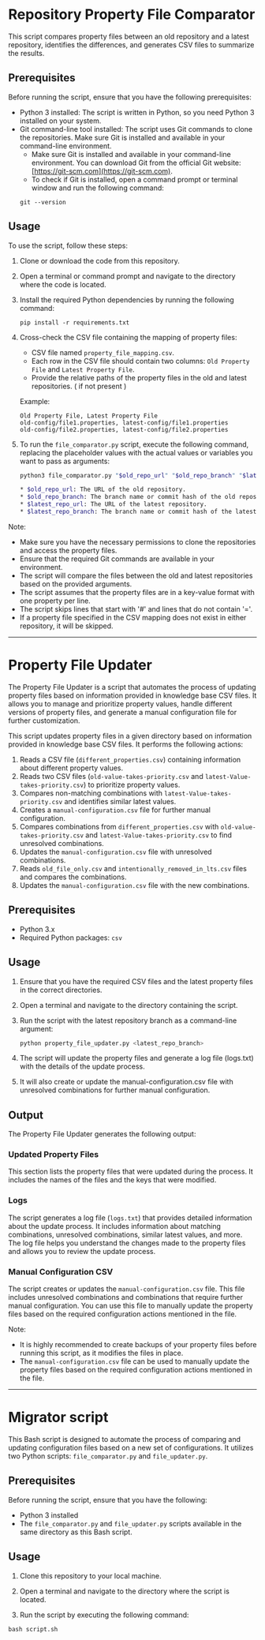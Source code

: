 # Repository Property File Comparator

This script compares property files between an old repository and a latest repository, identifies the differences, and generates CSV files to summarize the results.

## Prerequisites

Before running the script, ensure that you have the following prerequisites:

- Python 3 installed: The script is written in Python, so you need Python 3 installed on your system.
- Git command-line tool installed: The script uses Git commands to clone the repositories. Make sure Git is installed and available in your command-line environment.
  * Make sure Git is installed and available in your command-line environment. You can download Git from the official Git website: [https://git-scm.com](https://git-scm.com).
  * To check if Git is installed, open a command prompt or terminal window and run the following command:
   ```shell
   git --version

## Usage

To use the script, follow these steps:

1. Clone or download the code from this repository.

2. Open a terminal or command prompt and navigate to the directory where the code is located.

3. Install the required Python dependencies by running the following command:

   ```shell
   pip install -r requirements.txt

4. Cross-check the CSV file containing the mapping of property files:

    - CSV file named `property_file_mapping.csv`.
    - Each row in the CSV file should contain two columns: `Old Property File` and `Latest Property File`.
    - Provide the relative paths of the property files in the old and latest repositories. ( if not present )

   Example:

   ```csv
   Old Property File, Latest Property File
   old-config/file1.properties, latest-config/file1.properties
   old-config/file2.properties, latest-config/file2.properties

5. To run the `file_comparator.py` script, execute the following command, replacing the placeholder values with the actual values or variables you want to pass as arguments:
   ```bash
   python3 file_comparator.py "$old_repo_url" "$old_repo_branch" "$latest_repo_url" "$latest_repo_branch"

   * $old_repo_url: The URL of the old repository.
   * $old_repo_branch: The branch name or commit hash of the old repository.
   * $latest_repo_url: The URL of the latest repository.
   * $latest_repo_branch: The branch name or commit hash of the latest repository.

Note:

- Make sure you have the necessary permissions to clone the repositories and access the property files.
- Ensure that the required Git commands are available in your environment.
- The script will compare the files between the old and latest repositories based on the provided arguments.
- The script assumes that the property files are in a key-value format with one property per line.
- The script skips lines that start with '#' and lines that do not contain '='.
- If a property file specified in the CSV mapping does not exist in either repository, it will be skipped.

-----
# Property File Updater

The Property File Updater is a script that automates the process of updating property files based on information provided in knowledge base CSV files. It allows you to manage and prioritize property values, handle different versions of property files, and generate a manual configuration file for further customization.

This script updates property files in a given directory based on information provided in knowledge base CSV files. It performs the following actions:

1. Reads a CSV file (`different_properties.csv`) containing information about different property values.
2. Reads two CSV files (`old-value-takes-priority.csv` and `latest-Value-takes-priority.csv`) to prioritize property values.
3. Compares non-matching combinations with `latest-Value-takes-priority.csv` and identifies similar latest values.
4. Creates a `manual-configuration.csv` file for further manual configuration.
5. Compares combinations from `different_properties.csv` with `old-value-takes-priority.csv` and `latest-Value-takes-priority.csv` to find unresolved combinations.
6. Updates the `manual-configuration.csv` file with unresolved combinations.
7. Reads `old_file_only.csv` and `intentionally_removed_in_lts.csv` files and compares the combinations.
8. Updates the `manual-configuration.csv` file with the new combinations.


## Prerequisites


- Python 3.x
- Required Python packages: `csv`

## Usage

1. Ensure that you have the required CSV files and the latest property files in the correct directories.
2. Open a terminal and navigate to the directory containing the script.
3. Run the script with the latest repository branch as a command-line argument:

   ```bash
   python property_file_updater.py <latest_repo_branch>

4. The script will update the property files and generate a log file (logs.txt) with the details of the update process.
5. It will also create or update the manual-configuration.csv file with unresolved combinations for further manual configuration.

## Output

The Property File Updater generates the following output:

### Updated Property Files

This section lists the property files that were updated during the process. It includes the names of the files and the keys that were modified.

### Logs

The script generates a log file (`logs.txt`) that provides detailed information about the update process. It includes information about matching combinations, unresolved combinations, similar latest values, and more. The log file helps you understand the changes made to the property files and allows you to review the update process.

### Manual Configuration CSV

The script creates or updates the `manual-configuration.csv` file. This file includes unresolved combinations and combinations that require further manual configuration. You can use this file to manually update the property files based on the required configuration actions mentioned in the file.

Note:

- It is highly recommended to create backups of your property files before running this script, as it modifies the files in place.
- The `manual-configuration.csv` file can be used to manually update the property files based on the required configuration actions mentioned in the file.

----
# Migrator script


This Bash script is designed to automate the process of comparing and updating configuration files based on a new set of configurations. It utilizes two Python scripts: `file_comparator.py` and `file_updater.py`.

## Prerequisites

Before running the script, ensure that you have the following:

- Python 3 installed
- The `file_comparator.py` and `file_updater.py` scripts available in the same directory as this Bash script.

## Usage

1. Clone this repository to your local machine.

2. Open a terminal and navigate to the directory where the script is located.

3. Run the script by executing the following command:

```shell
bash script.sh
